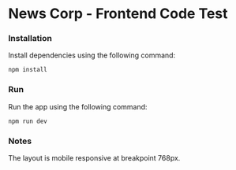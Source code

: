 # News Corp - Frontend Code Test 

### Installation

Install dependencies using the following command:

`npm install`

### Run

Run the app using the following command:

`npm run dev`

### Notes

The layout is mobile responsive at breakpoint 768px.
